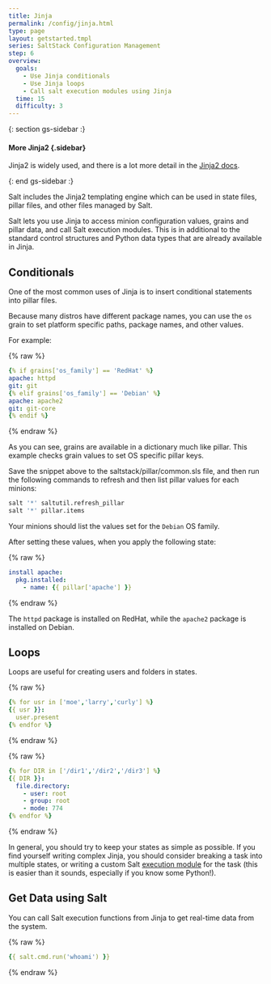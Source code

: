 ```yaml
---
title: Jinja
permalink: /config/jinja.html
type: page
layout: getstarted.tmpl
series: SaltStack Configuration Management
step: 6
overview:
  goals:
    - Use Jinja conditionals
    - Use Jinja loops
    - Call salt execution modules using Jinja
  time: 15
  difficulty: 3
---
```


{: section gs-sidebar :}

#### More Jinja2 {.sidebar}

Jinja2 is widely used, and there is a lot more detail in the [Jinja2
docs](http://jinja.pocoo.org/docs/dev/).

{: end gs-sidebar :}

Salt includes the Jinja2 templating engine which can be used in state files,
pillar files, and other files managed by Salt.

Salt lets you use Jinja to access minion configuration values, grains and
pillar data, and call Salt execution modules. This is in additional to the
standard control structures and Python data types that are already available in
Jinja.

## Conditionals

One of the most common uses of Jinja is to insert conditional statements into
pillar files. 

Because many distros have different package names, you can use the `os` grain
to set platform specific paths, package names, and other values.

For example:

{% raw %}
``` yaml
{% if grains['os_family'] == 'RedHat' %}
apache: httpd
git: git
{% elif grains['os_family'] == 'Debian' %}
apache: apache2
git: git-core
{% endif %}
```
{% endraw %}

As you can see, grains are available in a dictionary much like pillar. This
example checks grain values to set OS specific pillar keys.

Save the snippet above to the saltstack/pillar/common.sls file, and then run
the following commands to refresh and then list pillar values for each minions:

``` bash
salt '*' saltutil.refresh_pillar
salt '*' pillar.items
```
Your minions should list the values set for the `Debian` OS family.

After setting these values, when you apply the following state:

{% raw %}
``` yaml
install apache:
  pkg.installed:
    - name: {{ pillar['apache'] }}
```
{% endraw %}

The `httpd` package is installed on RedHat, while the `apache2` package is
installed on Debian.

## Loops

Loops are useful for creating users and folders in states.

{% raw %}
``` yaml
{% for usr in ['moe','larry','curly'] %}
{{ usr }}:
  user.present
{% endfor %}
```
{% endraw %}

{% raw %}
``` yaml
{% for DIR in ['/dir1','/dir2','/dir3'] %}
{{ DIR }}:
  file.directory:
    - user: root
    - group: root
    - mode: 774
{% endfor %}
```
{% endraw %}

In general, you should try to keep your states as simple as possible. If you
find yourself writing complex Jinja, you should consider breaking a task into
multiple states, or writing a custom Salt [execution
module](https://docs.saltstack.com/en/latest/ref/modules/index.html#modules-are-easy-to-write)
for the task (this is easier than it sounds, especially if you know some
Python!).

## Get Data using Salt

You can call Salt execution functions from Jinja to get real-time data from the
system.

{% raw %}
``` yaml
{{ salt.cmd.run('whoami') }}
```
{% endraw %}

